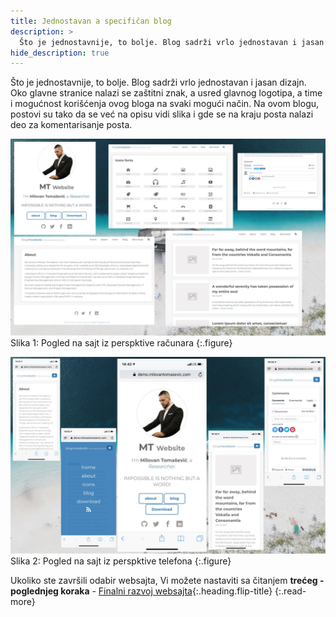 ```yaml
---
title: Jednostavan a specifičan blog
description: >
  Što je jednostavnije, to bolje. Blog sadrži vrlo jednostavan i jasan dizajn. Oko glavne stranice nalazi se zaštitni znak, a usred glavnog logotipa... tekst Milovan Tomašević...
hide_description: true
---
```


Što je jednostavnije, to bolje. Blog sadrži vrlo jednostavan i jasan dizajn. Oko glavne stranice nalazi se zaštitni znak, a usred glavnog logotipa, a time i mogućnost korišćenja ovog bloga na svaki mogući način. Na ovom blogu, postovi su tako da se već na opisu vidi slika i gde se na kraju posta nalazi deo za komentarisanje posta.

![](/assets/img/sites/demo18/screenshot-from-mac.jpg)
Slika 1: Pogled na sajt iz perspktive računara
{:.figure}

![](/assets/img/sites/demo18/screenshot-from-iphone.jpg)
Slika 2: Pogled na sajt iz perspktive telefona
{:.figure}

Ukoliko ste završili odabir websajta, Vi možete nastaviti sa čitanjem **trećeg - poglednjeg koraka** - [Finalni razvoj websajta]{:.heading.flip-title}
{:.read-more}

[demo18]: https://www.demo.milovantomasevic.rs/demo18
[kompletnu listu demo websajtova]: https://www.demo.milovantomasevic.rs/
[Finalni razvoj websajta]: ../finalni-razvoj-websajta.md